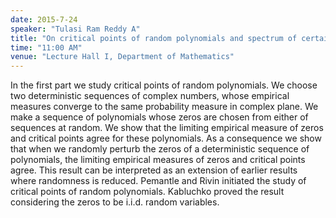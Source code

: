```yaml
---
date: 2015-7-24
speaker: "Tulasi Ram Reddy A"
title: "On critical points of random polynomials and spectrum of certain products of Ginibre matrices."
time: "11:00 AM"
venue: "Lecture Hall I, Department of Mathematics"
---
```

In the first part we study critical points of random
polynomials. We choose two deterministic sequences of complex numbers,
whose empirical measures converge to the same probability measure in
complex plane. We make a sequence of polynomials whose zeros are chosen
from either of sequences at random. We show that the limiting empirical
measure of zeros and critical points agree for these polynomials. As a
consequence we show that when we randomly perturb the zeros of a
deterministic sequence of polynomials, the limiting empirical measures of
zeros and critical points agree. This result can be interpreted as an
extension of earlier results where randomness is reduced. Pemantle and
Rivin initiated the study of critical points of random polynomials.
Kabluchko proved the result considering the zeros to be i.i.d. random
variables.
